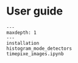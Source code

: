 # User guide


```{toctree}
---
maxdepth: 1
---
installation
histogram_mode_detectors
timepixe_images.ipynb
```
